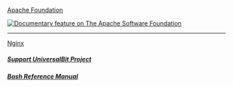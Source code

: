 
[Apache Foundation](https://www.apache.org/foundation/)

[![Documentary feature on The Apache Software Foundation]()](https://youtu.be/JUt2nb0mgwg "")

---

[Nginx](https://nginx.org/en/)

##### [Support UniversalBit Project](https://github.com/universalbit-dev/universalbit-dev/tree/main/support)
##### [Bash Reference Manual](https://www.gnu.org/software/bash/manual/html_node/index.html)


